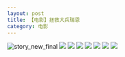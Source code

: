 ```yaml
---
layout: post
title: 【电影】拯救大兵瑞恩
category: 电影
---
```

![story_new_final](http://s9mfxrgoy.hd-bkt.clouddn.com/img/story_new_final_0322.png)
![](http://s9mg30kuu.hd-bkt.clouddn.com/img/save-ryan-220531-7.jpg)
![](http://s9mg30kuu.hd-bkt.clouddn.com/img/save-ryan-220531-5.jpg)
![](http://s9mg30kuu.hd-bkt.clouddn.com/img/save-ryan-220531-6.jpg)
![](http://s9mg30kuu.hd-bkt.clouddn.com/img/save-ryan-220531-4.jpg)
![](http://s9mg30kuu.hd-bkt.clouddn.com/img/save-ryan-220531-3.jpg)
![](http://s9mg30kuu.hd-bkt.clouddn.com/img/save-ryan-220531-1.jpg)
![](http://s9mg30kuu.hd-bkt.clouddn.com/img/save-ryan-220531-2.jpg)
